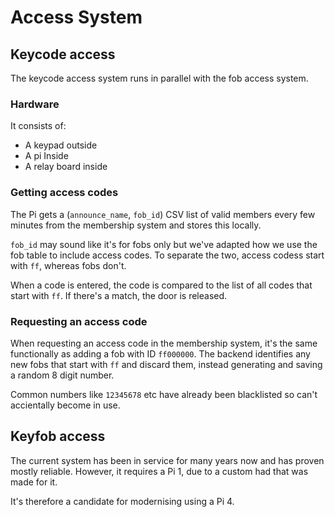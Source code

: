 # Access System

## Keycode access
The keycode access system runs in parallel with the fob access system. 

### Hardware

It consists of:
* A keypad outside
* A pi Inside
* A relay board inside

### Getting access codes
The Pi gets a (`announce_name`, `fob_id`) CSV list of valid members every few minutes from the membership system and stores this locally.

`fob_id` may sound like it's for fobs only but we've adapted how we use the fob table to include access codes. To separate the two, access codess start with `ff`, whereas fobs don't.

When a code is entered, the code is compared to the list of all codes that start with `ff`. If there's a match, the door is released.

### Requesting an access code
When requesting an access code in the membership system, it's the same functionally as adding a fob with ID `ff000000`. The backend identifies any new fobs that start with `ff` and discard them, instead generating and saving a random 8 digit number.

Common numbers like `12345678` etc have already been blacklisted so can't accientally become in use.

## Keyfob access
The current system has been in service for many years now and has proven mostly reliable.
However, it requires a Pi 1, due to a custom had that was made for it. 

It's therefore a candidate for modernising using a Pi 4.